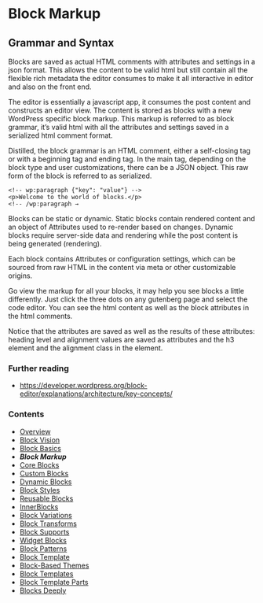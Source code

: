 # Block Markup

## Grammar and Syntax

Blocks are saved as actual HTML comments with attributes and settings in a json format. This allows the content to be valid html but still contain all the flexible rich metadata the editor consumes to make it all interactive in editor and also on the front end.

The editor is essentially a javascript app, it consumes the post content and constructs an editor view. The content is stored as blocks with a new WordPress specific block markup. This markup is referred to as block grammar, it’s valid html with all the attributes and settings saved in a serialized html comment format.

Distilled, the block grammar is an HTML comment, either a self-closing tag or with a beginning tag and ending tag. In the main tag, depending on the block type and user customizations, there can be a JSON object. This raw form of the block is referred to as serialized.

```
<!-- wp:paragraph {"key": "value"} -->
<p>Welcome to the world of blocks.</p>
<!-- /wp:paragraph →
```

Blocks can be static or dynamic. Static blocks contain rendered content and an object of Attributes used to re-render based on changes. Dynamic blocks require server-side data and rendering while the post content is being generated (rendering).

Each block contains Attributes or configuration settings, which can be sourced from raw HTML in the content via meta or other customizable origins.

Go view the markup for all your blocks, it may help you see blocks a little differently. Just click the three dots on any gutenberg page and select the code editor. You can see the html content as well as the block attributes in the html comments.

Notice that the attributes are saved as well as the results of these attributes: heading level and alignment values are saved as attributes and the h3 element and the alignment class in the element.

### Further reading
- https://developer.wordpress.org/block-editor/explanations/architecture/key-concepts/


### Contents
- [Overview](01-overview.md)
- [Block Vision](02-block-vision.md)
- [Block Basics](03-block-basics.md)
- ***Block Markup***
- [Core Blocks](05-core-blocks.md)
- [Custom Blocks](06-custom-blocks.md)
- [Dynamic Blocks](07-dynamic-blocks.md)
- [Block Styles](08-block-styles.md)
- [Reusable Blocks](09-reusable-blocks.md)
- [InnerBlocks](10-innerblocks.md)
- [Block Variations](11-block-variations.md)
- [Block Transforms](12-block-transforms.md)
- [Block Supports](13-block-supports.md)
- [Widget Blocks](14-widget-blocks.md)
- [Block Patterns](15-block-paterns.md)
- [Block Template](16-block-template.md)
- [Block-Based Themes](17-block-based-themes.md)
- [Block Templates](18-block-templates.md)
- [Block Template Parts](19-block-template-parts.md)
- [Blocks Deeply](20-blocks-deeply.md)